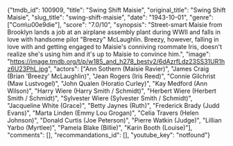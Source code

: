 {"tmdb_id": 100909, "title": "Swing Shift Maisie", "original_title": "Swing Shift Maisie", "slug_title": "swing-shift-maisie", "date": "1943-10-01", "genre": ["Com\u00e9die"], "score": "7.0/10", "synopsis": "Street-smart Maisie from Brooklyn lands a job at an airplane assembly plant during WWII and falls in love with handsome pilot \"Breezy\" McLaughlin. Breezy, however, falling in love with and getting engaged to Maisie's conniving roommate Iris, doesn't realize she's using him and it's up to Maisie to convince him.", "image": "https://image.tmdb.org/t/p/w185_and_h278_bestv2/6dAzrfLdz23SS31UR1hz6U23PhL.jpg", "actors": ["Ann Sothern (Maisie Ravier)", "James Craig (Brian 'Breezy' McLaughlin)", "Jean Rogers (Iris Reed)", "Connie Gilchrist (Maw Lustvogel)", "John Qualen (Horatio Curley)", "Kay Medford (Ann Wilson)", "Harry Wiere (Harry Smith / Schmidt)", "Herbert Wiere (Herbert Smith / Schmidt)", "Sylvester Wiere (Sylvester Smith / Schmidt)", "Jacqueline White (Grace)", "Betty Jaynes (Ruth)", "Frederick Brady (Judd Evans)", "Marta Linden (Emmy Lou Grogan)", "Celia Travers (Helen Johnson)", "Donald Curtis (Joe Peterson)", "Pierre Watkin (Judge)", "Lillian Yarbo (Myrtlee)", "Pamela Blake (Billie)", "Karin Booth (Louise)"], "comments": [], "recommandations_id": [], "youtube_key": "notfound"}